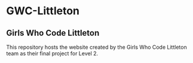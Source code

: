 # GWC-Littleton
## Girls Who Code Littleton
This repository hosts the website created by the Girls Who Code Littleton team as their final project for Level 2. 

